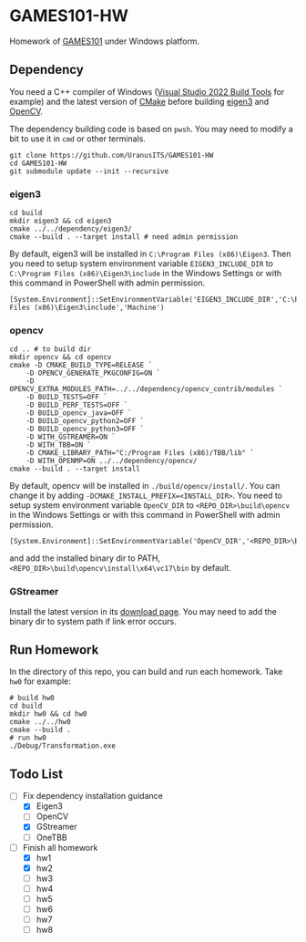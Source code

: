 # GAMES101-HW

Homework of [GAMES101](https://games-cn.org/intro-graphics/) under Windows platform.

## Dependency

You need a C++ compiler of Windows ([Visual Studio 2022 Build Tools](https://visualstudio.microsoft.com/zh-hans/downloads/#build-tools-for-visual-studio-2022) for example) and the latest version of [CMake](https://cmake.org/download/) before building [eigen3](https://eigen.tuxfamily.org/index.php?title=Main_Page) and [OpenCV](https://opencv.org/).

The dependency building code is based on `pwsh`. You may need to modify a bit to use it in `cmd` or other terminals.

```pwsh
git clone https://github.com/UranusITS/GAMES101-HW
cd GAMES101-HW
git submodule update --init --recursive
```

### eigen3

```pwsh
cd build
mkdir eigen3 && cd eigen3
cmake ../../dependency/eigen3/
cmake --build . --target install # need admin permission
```

By default, eigen3 will be installed in `C:\Program Files (x86)\Eigen3`. Then you need to setup system environment variable `EIGEN3_INCLUDE_DIR` to `C:\Program Files (x86)\Eigen3\include` in the Windows Settings or with this command in PowerShell with admin permission.

```pwsh
[System.Environment]::SetEnvironmentVariable('EIGEN3_INCLUDE_DIR','C:\Program Files (x86)\Eigen3\include','Machine')
```

### opencv

```pwsh
cd .. # to build dir
mkdir opencv && cd opencv
cmake -D CMAKE_BUILD_TYPE=RELEASE `
    -D OPENCV_GENERATE_PKGCONFIG=ON `
    -D OPENCV_EXTRA_MODULES_PATH=../../dependency/opencv_contrib/modules `
    -D BUILD_TESTS=OFF `
    -D BUILD_PERF_TESTS=OFF `
    -D BUILD_opencv_java=OFF `
    -D BUILD_opencv_python2=OFF `
    -D BUILD_opencv_python3=OFF `
    -D WITH_GSTREAMER=ON `
    -D WITH_TBB=ON `
    -D CMAKE_LIBRARY_PATH="C:/Program Files (x86)/TBB/lib" `
    -D WITH_OPENMP=ON ../../dependency/opencv/
cmake --build . --target install
```

By default, opencv will be installed in `./build/opencv/install/`. You can change it by adding `-DCMAKE_INSTALL_PREFIX=<INSTALL_DIR>`. You need to setup system environment variable `OpenCV_DIR` to `<REPO_DIR>\build\opencv` in the Windows Settings or with this command in PowerShell with admin permission.

```pwsh
[System.Environment]::SetEnvironmentVariable('OpenCV_DIR','<REPO_DIR>\build\opencv','Machine')
```

and add the installed binary dir to PATH, `<REPO_DIR>\build\opencv\install\x64\vc17\bin` by default.

### GStreamer

Install the latest version in its [download page](https://gstreamer.freedesktop.org/download/). You may need to add the binary dir to system path if link error occurs.

## Run Homework

In the directory of this repo, you can build and run each homework. Take `hw0` for example:

```pwsh
# build hw0
cd build
mkdir hw0 && cd hw0
cmake ../../hw0
cmake --build .
# run hw0
./Debug/Transformation.exe
```

## Todo List

- [ ] Fix dependency installation guidance
  - [x] Eigen3
  - [ ] OpenCV
  - [x] GStreamer
  - [ ] OneTBB
- [ ] Finish all homework
  - [x] hw1
  - [x] hw2
  - [ ] hw3
  - [ ] hw4
  - [ ] hw5
  - [ ] hw6
  - [ ] hw7
  - [ ] hw8
